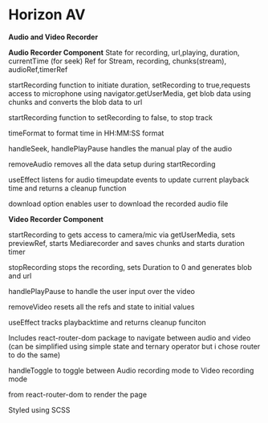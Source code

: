 # Horizon AV

**Audio and Video Recorder**

**Audio Recorder Component**
State for recording, url,playing, duration, currentTime (for seek)
Ref for Stream, recording, chunks(stream), audioRef,timerRef

startRecording function to initiate duration, setRecording to true,requests access to microphone using navigator.getUserMedia, get blob data using chunks and converts the blob data to url

startRecording function to setRecording to false, to stop track

timeFormat to format time in HH:MM:SS format

handleSeek, handlePlayPause handles the manual play of the audio

removeAudio removes all the data setup during startRecording

useEffect listens for audio timeupdate events to update current playback time and returns a cleanup function

download option enables user to download the recorded audio file

**Video Recorder Component**

startRecording to gets access to camera/mic via getUserMedia, sets previewRef, starts Mediarecorder and saves chunks and starts duration timer

stopRecording stops the recording, sets Duration to 0 and generates blob and url 

handlePlayPause to handle the user input over the video

removeVideo resets all the refs and state to initial values

useEffect tracks playbacktime and returns cleanup funciton

Includes react-router-dom package to navigate between audio and video (can be simplified using simple state and ternary operator but i chose router to do the same)

handleToggle to toggle between Audio recording mode to Video recording mode

<Outlet /> from react-router-dom to render the page

Styled using SCSS










